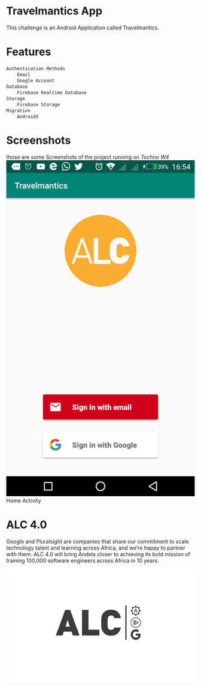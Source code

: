 # Travelmantics App
This challenge is an Android Application called Travelmantics.
# Features
    Authentication Methods
        Email
        Google Account
    Database
        Firebase Realtime Database
    Storage
        Firebase Storage
    Migration
        AndroidX
# Screenshots
those are some Screenshots of the project running on *Techno W4*
![alc4.0](/Screenshots/Home.png)
Home Activity

# ALC 4.0

Google and Pluralsight are companies that share our commitment to scale technology talent and learning across Africa, and we’re happy to partner with them. ALC 4.0 will bring Andela closer to achieving its bold mission of training 100,000 software engineers across Africa in 10 years.

![alc4.0](/Screenshots/ALC-703x422.jpg)

